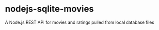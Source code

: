 # nodejs-sqlite-movies

 A Node.js REST API for movies and ratings pulled from local database files
